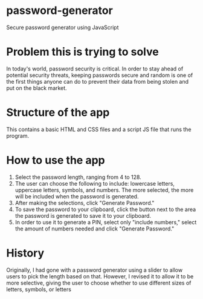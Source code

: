 # password-generator
Secure password generator using JavaScript

# Problem this is trying to solve
In today's world, password security is critical. In order to stay ahead of potential security threats, keeping passwords secure and random is one of the first things anyone can do to prevent their data from being stolen and put on the black market.

# Structure of the app
This contains a basic HTML and CSS files and a script JS file that runs the program.

# How to use the app
1. Select the password length, ranging from 4 to 128.
2. The user can choose the following to include: lowercase letters, uppercase letters, symbols, and numbers. The more selected, the more will be included when the password is generated.
3. After making the selections, click "Generate Password."
4. To save the password to your clipboard, click the button next to the area the password is generated to save it to your clipboard.
5. In order to use it to generate a PIN, select only "include numbers," select the amount of numbers needed and click "Generate Password."
# History
Originally, I had gone with a password generator using a slider to allow users to pick the length based on that. However, I revised it to allow it to be more selective, giving the user to choose whether to use different sizes of letters, symbols, or letters

